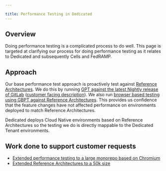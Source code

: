 ```yaml
---

title: Performance Testing in Dedicated
---
```


## Overview

Doing performance testing is a complicated process to do well. This page is targeted at clarifying our process for doing performance testing as it relates to Dedicated and subsequently Cells and FedRAMP.

## Approach

Our base performance test approach is proactively test against [Reference Architectures](https://docs.gitlab.com/ee/administration/reference_architectures). We do this by running [GPT against the latest Nightly release of GitLab](https://handbook.gitlab.com/handbook/engineering/infrastructure/test-platform/performance-and-scalability/#test-process) ([customer facing description](https://docs.gitlab.com/ee/administration/reference_architectures/#validation-and-test-results)). We also run [browser based testing using GBPT against Reference Architectures](https://handbook.gitlab.com/handbook/engineering/infrastructure/test-platform/performance-and-scalability/#browser-performance-tool). This provides us confidence that the feature changes have not affected performance on environments deployed to match Reference Architectures.

Dedicated deploys Cloud Native environments based on Reference Architectures so the testing we do is directly mappable to the Dedicated Tenant environments.

## Work done to support customer requests

* [Extended performance testing to a large monorepo based on Chromium](https://gitlab.com/gitlab-org/quality/quality-engineering/team-tasks/-/issues/2377)
* [Extended Reference Architectures to a 50k size](https://gitlab.com/gitlab-com/gl-infra/gitlab-dedicated/team/-/issues/2445)


